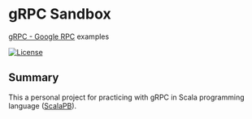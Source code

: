 # gRPC Sandbox
[gRPC - Google RPC](http://www.grpc.io/) examples

[![License](https://img.shields.io/github/license/mashape/apistatus.svg)](https://opensource.org/licenses/MIT)

## Summary
This a personal project for practicing with gRPC in Scala programming language ([ScalaPB](https://github.com/trueaccord/ScalaPB)).
